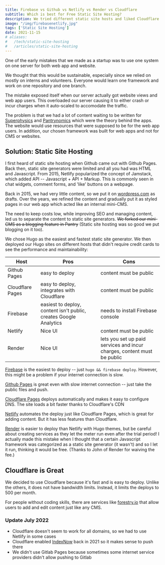 ```yaml
---
title: Firebase vs Github vs Netlify vs Render vs Cloudflare
subtitle: Which is best for Free Static Site Hosting?
description: We tried different static site hosts and liked Cloudflare the best. See the pros and cons of each
image: "/img/firebasenetlify.jpg"
tags: ['Static Site Hosting']
date: 2021-11-15
# aliases:
#   /tech/static-site-hosting
#   /articles/static-site-hosting
---
```



One of the early mistakes that we made as a startup was to use one system on one server for both web app and website. 

We thought that this would be sustainable, especially since we relied on mostly on interns and volunteers. Everyone would learn one framework and work on one repository and one branch.

The mistake exposed itself when our server actually got website views and web app users. This overloaded our server causing it to either crash or incur charges when it auto-scaled to accomodate the traffic. 

The problem is that we had a lot of content waiting to be written for [Superphysics](https://superphysics.org) and [Pantrynomics](https://pantrypoints.com) which were the theory behind the apps. The website would use resources that were supposed to be for the web app users. In addition, our chosen framework was built for web apps and not for CMS or websites. 


## Solution: Static Site Hosting

I first heard of static site hosting when Github came out with Github Pages. Back then, static site generators were limited and all you had was HTML and Javascript. From 2015, Netlify popularized the concept of Jamstack, which added API -- Javascript + API + Markup. This is commonly seen in chat widgets, comment forms, and 'like' buttons on a webpage.  

Back in 2015, we had very little content, so we put it on [wordpress.com](http://socioecons.wordpress.com) as drafts. Over the years, we refined the content and gradually put it as styled pages in our web app which acted like an internal mini-CMS.

The need to keep costs low, while improving SEO and managing content, led us to separate the content to static site generators. ~~We forked our mini-CMS as a blogging feature in Pantry~~ (Static site hosting was so good we put blogging on it too). 

We chose Hugo as the easiest and fastest static site generator. We then deployed our Hugo sites on different hosts that didn't require credit cards to see the performance and maintainability:

Host | Pros | Cons 
--- | --- | ---
Github Pages | easy to deploy | content must be public
Cloudflare Pages | easy to deploy, integrates with Cloudflare | content must be public
Firebase | easiest to deploy, content isn't public, creates Google Analytics | needs to install Firebase console
Netlify | Nice UI | content must be public
Render | Nice UI  | lets you set up paid services and incur charges, content must be public 



[Firebase](https://firebase.com) is the easiest to deploy -- just ```hugo && firebase deploy```. However, this might be a problem if your internet connection is slow.

[Github Pages](https://github.com) is great even with slow internet connection -- just take the public files and push.

[Cloudflare Pages](https://pages.cloudflare.com/) deploys automatically and makes it easy to configure DNS. The site loads a bit faster thanks to Cloudflare's CDN

[Netlify](https://netlify.com) automates the deploy just like Cloudflare Pages, which is great for adding content. But it has less features than Cloudflare.

[Render](https://render.com) is easier to deploy than Netlify with Hugo themes, but be careful about creating services as they let the meter run even after the trial period! I actually made this mistake when I thought that a certain Javascript framework was categorized as a static site generator (it wasn't) and so I let it run, thinking it would be free. (Thanks to John of Render for waiving the fee.) 


## Cloudflare is Great

We decided to use Cloudflare because it's fast and is easy to deploy. Unlike the others, it does not have bandwidth limits. Instead, it limits the deploys to 500 per month. 

For people without coding skills, there are services like [forestry.io](https://forestry.io) that allow users to add and edit content just like any CMS.


### Update July 2022

- Cloudflare doesn't seem to work for all domains, so we had to use Netlify in some cases
- Cloudflare enabled [IndexNow](https://blogs.bing.com/webmaster/november-2021/Cloudflare-Supports-IndexNow-via-one-click-Integration) back in 2021 so it makes sense to push there 
- We didn't use Gitlab Pages because sometimes some internet service providers didn't allow pushing to Gitlab 

<!--  
For now, the plan* is to start with Github Pages and then move on to Firebase when the site visitors increase. Firebase has [a calculator](https://firebase.google.com/pricing#blaze-calculator) to estimate the cost based on GB used.  -->
